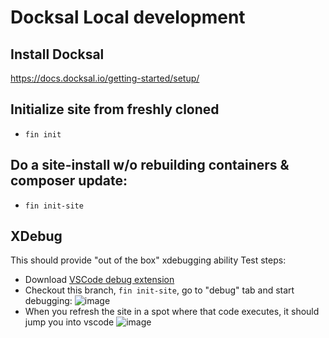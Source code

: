 # Docksal Local development

## Install Docksal
https://docs.docksal.io/getting-started/setup/

## Initialize site from freshly cloned
* `fin init`

## Do a site-install w/o rebuilding containers & composer update:
* `fin init-site`

## XDebug
This should provide "out of the box" xdebugging ability
Test steps:
* Download [VSCode debug extension](https://marketplace.visualstudio.com/items?itemName=felixfbecker.php-debug)
* Checkout this branch, `fin init-site`, go to "debug" tab and start debugging:
![image](https://media.github.austin.utexas.edu/user/68/files/3fc12580-6cd4-11e9-9ecc-98090c974553)
* When you refresh the site in a spot where that code executes, it should jump you into vscode
![image](https://media.github.austin.utexas.edu/user/68/files/7e56e000-6cd4-11e9-90f0-58c9ac48b006)
